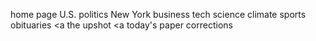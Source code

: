 <a>home page</a>
<a>U.S.</a>
<a>politics</a>
<a>New York</a>
<a>business</a>
<a>tech</a>
<a>science</a>
<a>climate</a>
<a>sports</a>
<a>obituaries</a>
<a the upshot</a>
<a today's paper</a>
<a>corrections</a>